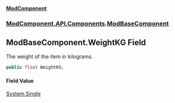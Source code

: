 #### [ModComponent](index.md 'index')
### [ModComponent.API.Components](index.md#ModComponent.API.Components 'ModComponent.API.Components').[ModBaseComponent](ModBaseComponent.md 'ModComponent.API.Components.ModBaseComponent')

## ModBaseComponent.WeightKG Field

The weight of the item in kilograms.

```csharp
public float WeightKG;
```

#### Field Value
[System.Single](https://docs.microsoft.com/en-us/dotnet/api/System.Single 'System.Single')